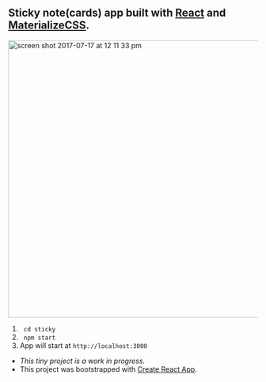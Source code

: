 ## Sticky note(cards) app built with [React](https://facebook.github.io/react/) and [MaterializeCSS](http://materializecss.com/forms.html).

<img width="561" alt="screen shot 2017-07-17 at 12 11 33 pm" src="https://user-images.githubusercontent.com/17349825/28259850-5685d840-6ae9-11e7-9bb3-4af0e58a8b73.png">

1. <code> cd sticky </code>
1. <code> npm start </code>
2. App will start at <code>http:<span></span>//localhost:3000</code>

- <i>This tiny project is a work in progress.</i>
- This project was bootstrapped with [Create React App](https://github.com/facebookincubator/create-react-app).

